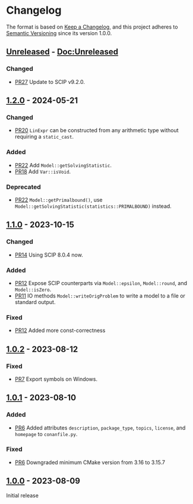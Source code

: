 # Changelog
The format is based on [Keep a Changelog](https://keepachangelog.com/en/1.0.0/),
and this project adheres to [Semantic Versioning](https://semver.org/spec/v2.0.0.html) since its version 1.0.0.

## [Unreleased] - [Doc:Unreleased]

### Changed

- [PR27](https://github.com/scipopt/SCIPpp/pull/27) Update to SCIP v9.2.0.

## [1.2.0] - 2024-05-21

### Changed

- [PR20](https://github.com/scipopt/SCIPpp/pull/20) `LinExpr` can be constructed from any arithmetic type without
  requiring a `static_cast`.

### Added

- [PR22](https://github.com/scipopt/SCIPpp/pull/22) Add `Model::getSolvingStatistic`.
- [PR18](https://github.com/scipopt/SCIPpp/pull/18) Add `Var::isVoid`.

### Deprecated

- [PR22](https://github.com/scipopt/SCIPpp/pull/22)
  `Model::getPrimalbound()`, use `Model::getSolvingStatistic(statistics::PRIMALBOUND)` instead.

## [1.1.0] - 2023-10-15

### Changed

- [PR14](https://github.com/scipopt/SCIPpp/pull/14) Using SCIP 8.0.4 now.

### Added

- [PR12](https://github.com/scipopt/SCIPpp/pull/12)
  Expose SCIP counterparts via `Model::epsilon`, `Model::round`, and `Model::isZero`.
- [PR11](https://github.com/scipopt/SCIPpp/pull/11)
  IO methods `Model::writeOrigProblem` to write a model to a file or standard output.

### Fixed

- [PR12](https://github.com/scipopt/SCIPpp/pull/12)
  Added more const-correctness

## [1.0.2] - 2023-08-12

### Fixed

- [PR7](https://github.com/scipopt/SCIPpp/pull/7)
  Export symbols on Windows.

## [1.0.1] - 2023-08-10

### Added

- [PR6](https://github.com/scipopt/SCIPpp/pull/6)
  Added attributes `description`, `package_type`, `topics`, `license`, and `homepage` to `conanfile.py`.

### Fixed

- [PR6](https://github.com/scipopt/SCIPpp/pull/6)
  Downgraded minimum CMake version from 3.16 to 3.15.7

## [1.0.0] - 2023-08-09

Initial release

[Doc:Unreleased]: https://scipopt.github.io/SCIPpp/
[Unreleased]: https://github.com/scipopt/SCIPpp/compare/1.2.0...main
[1.2.0]: https://github.com/scipopt/SCIPpp/releases/tag/1.2.0
[1.1.0]: https://github.com/scipopt/SCIPpp/releases/tag/1.1.0
[1.0.2]: https://github.com/scipopt/SCIPpp/releases/tag/1.0.2
[1.0.1]: https://github.com/scipopt/SCIPpp/releases/tag/1.0.1
[1.0.0]: https://github.com/scipopt/SCIPpp/releases/tag/1.0.0
